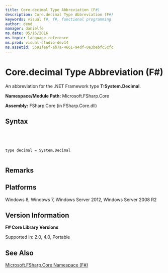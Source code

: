 ```yaml
---
title: Core.decimal Type Abbreviation (F#)
description: Core.decimal Type Abbreviation (F#)
keywords: visual f#, f#, functional programming
author: dend
manager: danielfe
ms.date: 05/16/2016
ms.topic: language-reference
ms.prod: visual-studio-dev14
ms.assetid: 5b91fe6f-ab7a-4661-94df-0e3bebfc5cfc 
---
```


# Core.decimal Type Abbreviation (F#)

An abbreviation for the .NET Framework type **T:System.Decimal**.

**Namespace/Module Path:** Microsoft.FSharp.Core

**Assembly:** FSharp.Core (in FSharp.Core.dll)


## Syntax



```




type decimal = System.Decimal


```





## Remarks

## Platforms
Windows 8, Windows 7, Windows Server 2012, Windows Server 2008 R2


## Version Information
**F# Core Library Versions**

Supported in: 2.0, 4.0, Portable




## See Also
[Microsoft.FSharp.Core Namespace &#40;F&#35;&#41;](Microsoft.FSharp.Core-Namespace-%5BFSharp%5D.md)

